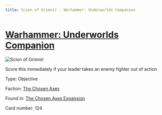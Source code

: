 ```yaml
---
title: Scion of Grimnir - Warhammer: Underworlds Companion
---
```


# [Warhammer: Underworlds Companion](https://guidokessels.github.io/wh-underworlds)

  

![Scion of Grimnir](https://warhammerunderworlds.com/wp-content/uploads/sites/6/2018/02/124_ENG.png)

Score this immediately if your leader takes an enemy fighter out of action

Type: Objective

Faction: [The Chosen Axes](https://guidokessels.github.io/wh-underworlds/factions/the-chosen-axes)

Found in: [The Chosen Axes Expansion](https://guidokessels.github.io/wh-underworlds/locations/the-chosen-axes-expansion)

Card number: 124
